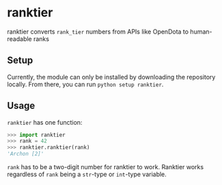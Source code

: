 ranktier
========
ranktier converts `rank_tier` numbers from APIs like OpenDota to human-readable ranks

Setup
-----
Currently, the module can only be installed by downloading the repository locally. From there, you can run
`python setup ranktier`.

Usage
-----
`ranktier` has one function:
```python
>>> import ranktier
>>> rank = 42
>>> ranktier.ranktier(rank)
'Archon [2]'
```

`rank` has to be a two-digit number for ranktier to work. Ranktier works regardless of `rank` being a `str`-type or `int`-type variable.
